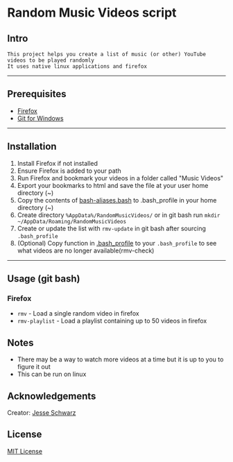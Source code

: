 # Random Music Videos script

## Intro
    This project helps you create a list of music (or other) YouTube videos to be played randomly
    It uses native linux applications and firefox
----------
## Prerequisites
* [Firefox](https://www.mozilla.org/en-US/firefox/)
* [Git for Windows](https://git-scm.com/)
----------
## Installation
1. Install Firefox if not installed
2. Ensure Firefox is added to your path
3. Run Firefox and bookmark your videos in a folder called "Music Videos"
4. Export your bookmarks to html and save the file at your user home directory (~)
5. Copy the contents of [bash-aliases.bash](/bash-aliases.bash) to .bash_profile in your home directory (~)
6. Create directory `%AppData%/RandomMusicVideos/` or in git bash run `mkdir ~/AppData/Roaming/RandomMusicVideos`
7. Create or update the list with `rmv-update` in git bash after sourcing `.bash_profile`
8. (Optional) Copy function in [.bash_profile](/.bash_profile) to your `.bash_profile` to see what videos are no longer available(rmv-check)
----------
## Usage (git bash)
### Firefox
* `rmv` - Load a single random video in firefox
* `rmv-playlist` - Load a playlist containing up to 50 videos in firefox
## Notes 
* There may be a way to watch more videos at a time but it is up to you to figure it out
* This can be run on linux 
## Acknowledgements
Creator: [Jesse Schwarz](mailto:jesseschwarz0@gmail.com)
## License
[MIT License](LICENSE)